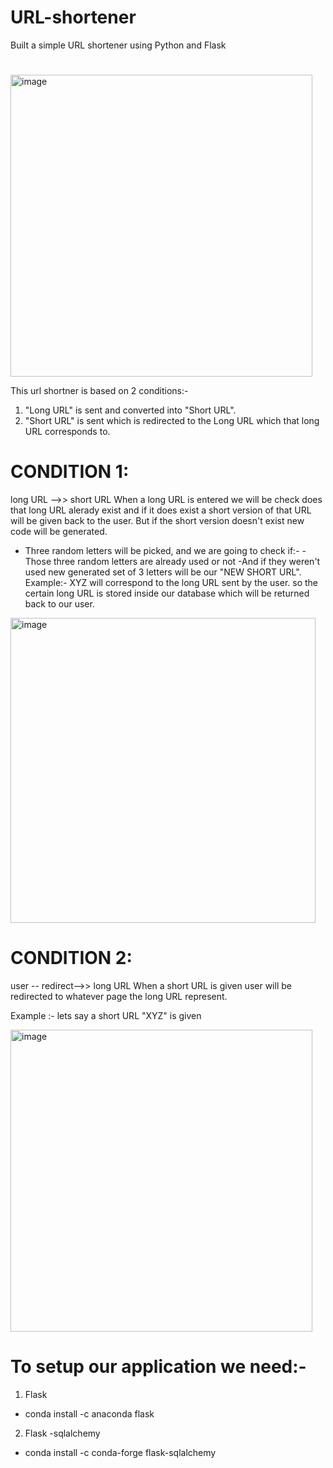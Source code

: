 # URL-shortener
Built a simple URL shortener using Python and Flask
#
<img width="483" alt="image" src="https://user-images.githubusercontent.com/88205480/169330303-7793fca0-76fd-4ca5-97e8-e1ed9f8fe4f6.png">

This url shortner is  based on 2  conditions:-
1) "Long URL" is sent and converted into "Short URL".
2) "Short URL" is sent which is redirected to the Long URL which that long URL corresponds to.

# CONDITION 1:

long URL -->> short URL
When a long URL is entered we will be check does that long URL alerady exist and if it does exist a short version of that URL will be given back to the user.
But if the short version doesn't exist new code will be generated.
- Three random letters will be picked, and we are going to check if:- 
  -Those three random letters are already used or not
  -And if they weren't used new generated set of 3 letters will be our "NEW SHORT URL".
    Example:- XYZ will correspond to the long URL sent by the user.
  so the certain long URL is stored inside our database which will be returned back to our user.
 
 <img width="488" alt="image" src="https://user-images.githubusercontent.com/88205480/169337578-d12f7543-82ba-40fb-904a-a4e9274d993d.png">


# CONDITION 2: 
 
  user -- redirect-->> long URL
  When a short URL is given user will be redirected to whatever page the long URL represent.
  
  Example :- lets say a short URL "XYZ" is given
  
  <img width="483" alt="image" src="https://user-images.githubusercontent.com/88205480/169337103-170d7117-e12d-4442-95c2-f21038a29e1c.png">

# To setup our application we need:-
 1) Flask 
  - conda install -c anaconda flask
 2) Flask -sqlalchemy
  - conda install -c conda-forge flask-sqlalchemy
